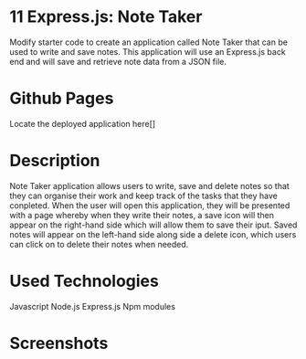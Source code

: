 # 11 Express.js: Note Taker

Modify starter code to create an application called Note Taker that can be used to write and save notes. This application will use an Express.js back end and will save and retrieve note data from a JSON file.


# Github Pages

Locate the deployed application here[]


# Description

Note Taker application allows users to write, save and delete notes so that they can organise their work and keep track of the tasks that they have conpleted. When the user will open this application,  they will be presented with a page whereby when they write their notes, a save icon will then appear on the right-hand side which will allow them to save their iput. Saved notes will appear on the left-hand side along side a delete icon,  which users can click on to delete their notes when needed.

# Used Technologies

Javascript
Node.js
Express.js
Npm modules


# Screenshots








